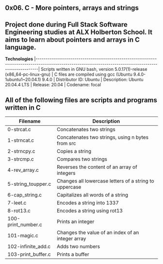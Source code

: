 __0x06. C - More pointers, arrays and strings__ 
--------------------------------------------------------------------------------------------------------------------------------------------------------------- 
Project done during Full Stack Software Engineering studies at ALX Holberton School. It aims to learn about pointers and arrays in C language.
---------------------------------------------------------------------------------------------------------------------------------------------------------------

__Technologies__
|-------------------------------------------------------------------------------------------------------------------------------------------------------------|
 Scripts written in GNU bash, version 5.0.17(1)-release (x86_64-pc-linux-gnu) 
| C files are compiled using gcc (Ubuntu 9.4.0-1ubuntu1~20.04.1) 9.4.0 
| Distributor ID:  Ubuntu
| Description:     Ubuntu 20.04.4 LTS
| Release:         20.04
| Codename:        focal
                                                                                                                       
                                                                                                                                      
 All of the following files are scripts and programs written in C 
---------------------------------------------------------------------------------------------------------------------------------------------------------------
|__Filename__	          |      __Description__ |
|---------------------- | --------------------------------------------------------------------------------------------------------------------------------------
|0-strcat.c             |   Concatenates two strings
|1-strncat.c	          |   Concatenates two strings, using n bytes from src
|2-strncpy.c	          |   Copies a string
|3-strcmp.c	            |   Compares two strings
|4-rev_array.c	        |   Reverses the content of an array of integers
|5-string_toupper.c	    |   Changes all lowercase letters of a string to uppercase
|6-cap_string.c	        |   Capitalizes all words of a string
|7-leet.c	              |   Encodes a string into 1337
|8-rot13.c	            |   Encodes a string using rot13
|100-print_number.c	    |   Prints an integer
|101-magic.c	          |   Changes the value of an index of an integer array
|102-infinite_add.c	    |   Adds two numbers
|103-print_buffer.c	    |   Prints a buffer
